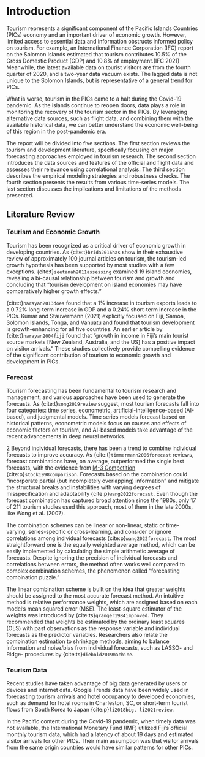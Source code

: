 # Introduction

Tourism represents a significant component of the Pacific Islands Countries (PICs) economy and an important driver of economic growth. However, limited access to essential data and information obstructs informed policy on tourism. For example, an International Finance Corporation (IFC) report on the Solomon Islands estimated that tourism contributes 10.5% of the Gross Domestic Product (GDP) and 10.8% of employment.(IFC 2021) Meanwhile, the latest available data on tourist visitors are from the fourth quarter of 2020, and a two-year data vacuum exists. The lagged data is not unique to the Solomon Islands, but is representative of a general trend for PICs.

What is worse, tourism in the PICs came to a halt during the Covid-19 pandemic. As the islands continue to reopen doors, data plays a role in monitoring the recovery of the tourism sector in the PICs. By leveraging alternative data sources, such as flight data, and combining them with the available historical data, we can better understand the economic well-being of this region in the post-pandemic era.

The report will be divided into five sections. The first section reviews the tourism and development literature, specifically focusing on major forecasting approaches employed in tourism research. The second section introduces the data sources and features of the official and flight data and assesses their relevance using correlational analysis. The third section describes the empirical modeling strategies and robustness checks. The fourth section presents the results from various time-series models. The last section discusses the implications and limitations of the methods presented.

## Literature Review

### Tourism and Economic Growth

Tourism has been recognized as a critical driver of economic growth in developing countries. As {cite:t}`brida2016has` show in their exhaustive review of approximately 100 journal articles on tourism, the tourism-led growth hypothesis has been supported by most studies with a few exceptions. {cite:t}`seetanah2011assessing` examined 19 island economies, revealing a bi-causal relationship between tourism and growth and concluding that “tourism development on island economies may have comparatively higher growth effects.”

{cite:t}`narayan2013does` found that a 1% increase in tourism exports leads to a 0.72% long-term increase in GDP and a 0.24% short-term increase in the PICs. Kumar and Stauvermann (2021) explicitly focused on Fiji, Samoa, Solomon Islands, Tonga, and Vanuatu and found that tourism development is growth-enhancing for all five countries. An earlier article by {cite:t}`narayan2004fiji` found that “growth in income in Fiji’s main tourist source markets [New Zealand, Australia, and the US] has a positive impact on visitor arrivals.” These studies collectively provide compelling evidence of the significant contribution of tourism to economic growth and development in PICs.

### Forecast

Tourism forecasting has been fundamental to tourism research and management, and various approaches have been used to generate the forecasts. As {cite:t}`song2019review` suggest, most tourism forecasts fall into four categories: time series, econometric, artificial-intelligence-based (AI-based), and judgmental models. Time series models forecast based on historical patterns, econometric models focus on causes and effects of economic factors on tourism, and AI-based models take advantage of the recent advancements in deep neural networks.

2 Beyond individual forecasts, there has been a trend to combine individual forecasts to improve accuracy. As {cite:t}`timmermann2006forecast` reviews, forecast combinations have, on average, outperformed the single best forecasts, with the evidence from [M-3 Competition](https://forecasters.org/resources/time-series-data/m3-competition/) {cite:p}`stock1998comparison`. Forecasts based on the combination could “incorporate partial (but incompletely overlapping) information” and mitigate the structural breaks and instabilities with varying degrees of misspecification and adaptability {cite:p}`wang2022forecast`. Even though the forecast combination has captured broad attention since the 1980s, only 17 of 211 tourism studies used this approach, most of them in the late 2000s, like Wong et al. (2007).

The combination schemes can be linear or non-linear, static or time-varying, series-specific or cross-learning, and consider or ignore correlations among individual forecasts {cite:p}`wang2022forecast`. The most straightforward one is the equally weighted average method, which can be easily implemented by calculating the simple arithmetic average of forecasts. Despite ignoring the precision of individual forecasts and correlations between errors, the method often works well compared to complex combination schemes, the phenomenon called “forecasting combination puzzle.”

The linear combination scheme is built on the idea that greater weights should be assigned to the most accurate forecast method. An intuitive method is relative performance weights, which are assigned based on each model’s mean squared error (MSE). The least-square estimator of the weights was introduced by {cite:ts}`granger1984improved`. They recommended that weights be estimated by the ordinary least squares (OLS) with past observations as the response variable and individual forecasts as the predictor variables. Researchers also relate the combination estimation to shrinkage methods, aiming to balance information and noise/bias from individual forecasts, such as LASSO- and Ridge- procedures by {cite:ts}`diebold2019machine`.

### Tourism Data

Recent studies have taken advantage of big data generated by users or devices and internet data. Google Trends data have been widely used in forecasting tourism arrivals and hotel occupancy to developed economies, such as demand for hotel rooms in Charleston, SC, or short-term tourist flows from South Korea to Japan {cite:p}`li2018big, li2021review`.

In the Pacific content during the Covid-19 pandemic, when timely data was not available, the International Monetary Fund (IMF) utilized Fiji’s official monthly tourism data, which had a latency of about 19 days and estimated visitor arrivals for other PICs. Their main assumption was that visitor arrivals from the same origin countries would have similar patterns for other PICs.

[^1]: <https://www.ifc.org/wps/wcm/connect/region__ext_content/ifc_external_corporate_site/east+asia+and+the+pacific/resources/solomon+islands+tourism+industry+guides+for+investors+and+government>
[^2]: See more in <https://www.statistics.gov.sb/statistics/visitor-arrivals#month>
